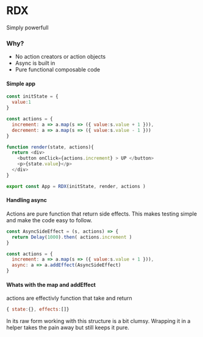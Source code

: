 # RDX 

Simply powerfull

### Why?

* No action creators or action objects
* Async is built in
* Pure functional composable code

#### Simple app

```javascript
const initState = {
  value:1
}

const actions = {
  increment: a => a.map(s => ({ value:s.value + 1 })),
  decrement: a => a.map(s => ({ value:s.value - 1 }))
}

function render(state, actions){
  return <div>
    <button onClick={actions.increment} > UP </button>
    <p>{state.value}</p> 
  </div>
}

export const App = RDX(initState, render, actions )
```

#### Handling async

Actions are pure function that return side effects. This makes testing simple and make the code easy to follow. 

```javascript
const AsyncSideEffect = (s, actions) => {
  return Delay(1000).then( actions.increment )
}

const actions = {
  increment: a => a.map(s => ({ value:s.value + 1 })),
  async: a => a.addEffect(AsyncSideEffect)
}
```


#### Whats with the map and addEffect

actions are effectivly function that take and return 

```javascript
{ state:{}, effects:[]}
```

In its raw form working with this structure is a bit clumsy. Wrapping it in a helper takes the pain away but still keeps it pure. 